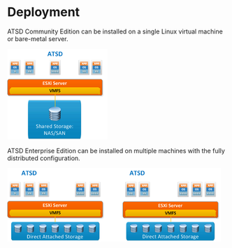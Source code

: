 # Deployment

ATSD Community Edition can be installed on a single Linux virtual
machine or bare-metal server.

![](images/A3.png "A3")

ATSD Enterprise Edition can be installed on multiple machines with the fully distributed
configuration.


![](images/A1.png "A1")
